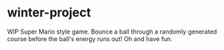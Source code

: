 # winter-project

WIP Super Mario style game. Bounce a ball through a randomly generated course before the ball's energy runs out! Oh and have fun.

